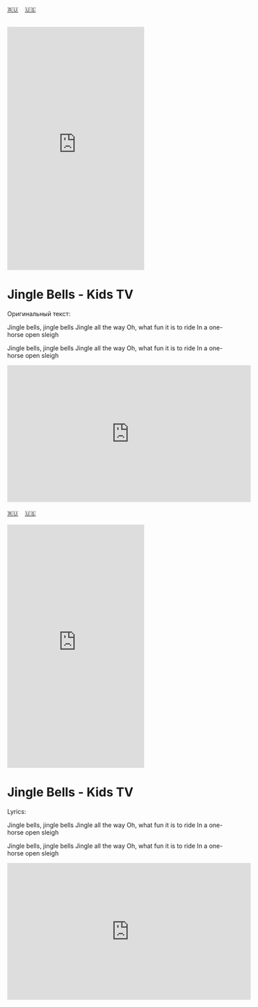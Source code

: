 <span id="ru"><a href='#ru'>🇷🇺</a> &nbsp;&nbsp;&nbsp;<a href='#en'>🇺🇸</a> &nbsp;&nbsp;&nbsp;</span><br><br>

<iframe width="315" height="560" src="https://www.youtube.com/embed/l0YQsfxPkpI" frameborder="0" allow="accelerometer; autoplay; clipboard-write; encrypted-media; gyroscope; picture-in-picture; web-share"allowfullscreen></iframe>

# Jingle Bells - Kids TV


Оригинальный текст:

Jingle bells, jingle bells
Jingle all the way
Oh, what fun it is to ride
In a one-horse open sleigh

Jingle bells, jingle bells
Jingle all the way
Oh, what fun it is to ride
In a one-horse open sleigh


<iframe width="560" height="315" src="https://www.youtube.com/embed/l0YQsfxPkpI" title="player" frameborder="0" allow="accelerometer; autoplay; clipboard-write; encrypted-media; gyroscope; picture-in-picture; web-share" referrerpolicy="strict-origin-when-cross-origin" allowfullscreen></iframe>
<br><br>
<span id="en"><a href='#ru'>🇷🇺</a> &nbsp;&nbsp;&nbsp;<a href='#en'>🇺🇸</a> &nbsp;&nbsp;&nbsp;</span><br><br>

<iframe width="315" height="560" src="https://www.youtube.com/embed/l0YQsfxPkpI" frameborder="0" allow="accelerometer; autoplay; clipboard-write; encrypted-media; gyroscope; picture-in-picture; web-share"allowfullscreen></iframe>

# Jingle Bells - Kids TV


Lyrics:

Jingle bells, jingle bells
Jingle all the way
Oh, what fun it is to ride
In a one-horse open sleigh

Jingle bells, jingle bells
Jingle all the way
Oh, what fun it is to ride
In a one-horse open sleigh


<iframe width="560" height="315" src="https://www.youtube.com/embed/l0YQsfxPkpI" title="player" frameborder="0" allow="accelerometer; autoplay; clipboard-write; encrypted-media; gyroscope; picture-in-picture; web-share" referrerpolicy="strict-origin-when-cross-origin" allowfullscreen></iframe>
<br><br>
